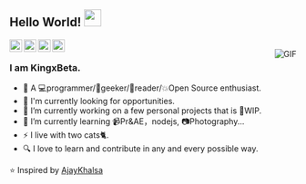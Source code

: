 <!--
### Hi there 👋


**WLyKan/WLyKan** is a ✨ _special_ ✨ repository because its `README.md` (this file) appears on your GitHub profile.

Here are some ideas to get you started:

- 🔭 I’m currently working on ...
- 🌱 I’m currently learning ...
- 👯 I’m looking to collaborate on ...
- 🤔 I’m looking for help with ...
- 💬 Ask me about ...
- 📫 How to reach me: ...
- 😄 Pronouns: ...
- ⚡ Fun fact: ...
-->
## Hello World! <img src="https://raw.githubusercontent.com/iampavangandhi/iampavangandhi/master/gifs/Hi.gif" width="30px"></h2>

<a href="https://github.com/WLyKan" target='_blank'>
  <img align="left" alt="KingxBeta's Github" width="22px" src="https://cdn.jsdelivr.net/npm/simple-icons@v3/icons/github.svg" />
</a>
<a href="https://space.bilibili.com/7998048" target='_blank'>
  <img align="left" alt="KingxBeta's Github" width="22px" src="https://cdn.jsdelivr.net/gh/nullice/NViconsLib_Silhouette/svg/CN_bilibili_B.svg" />
</a>
<a href="https://www.hackerrank.com/Kingxbeta" target='_blank'>
  <img align="left" alt="Ajay's Hackerrank" width="22px" src="https://cdn.jsdelivr.net/npm/simple-icons@v3/icons/hackerrank.svg" />
</a>
<a href="https://leetcode-cn.com/u/kingxbeta/" target='_blank'>
  <img align="left" alt="Ajay's Hackerrank" width="22px" src="https://cdn.jsdelivr.net/npm/simple-icons@v3/icons/leetcode.svg" />
</a>
<br />
<img align="right" alt="GIF" src="https://media.giphy.com/media/13HgwGsXF0aiGY/giphy.gif" />

### I am KingxBeta. 
- 👨 A 💻programmer/:wrench:geeker/📖reader/:boom:Open Source enthusiast.
- 💖 I'm currently looking for opportunities.
- 🔭 I’m currently working on a few personal projects that is :construction:WIP.
- 🌱 I’m currently learning 📹Pr&AE，nodejs, 📷Photography...
- ⚡ I live with two cats:cat2:. 
- :mag: I love to learn and contribute in any and every possible way. 

⭐️ Inspired by [AjayKhalsa](https://github.com/AjayKhalsa)
